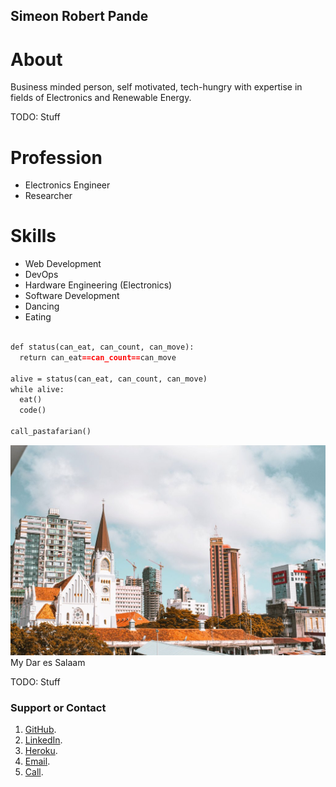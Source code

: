 ## Simeon Robert Pande

# About
Business minded person, self motivated, tech-hungry with expertise in fields of Electronics and Renewable Energy.

TODO: Stuff

# Profession
- Electronics Engineer
- Researcher
# Skills
- Web Development
- DevOps
- Hardware Engineering (Electronics)
- Software Development
- Dancing
- Eating

```markdown

def status(can_eat, can_count, can_move):
  return can_eat==can_count==can_move
  
alive = status(can_eat, can_count, can_move) 
while alive:
  eat()
  code()
 
call_pastafarian()

```

![Dar es Salaam](/images/IMG_0696.jpeg)
My Dar es Salaam

TODO: Stuff

### Support or Contact

1. [GitHub](https://github.com/SimahoJr/).
2. [LinkedIn](https://www.linkedin.com/in/simahojr/).
3. [Heroku](http://simeonpande.herokuapp.com).
4. [Email](mailto:simeonpande@yahoo.com).
5. [Call](tel:+255715566533).
